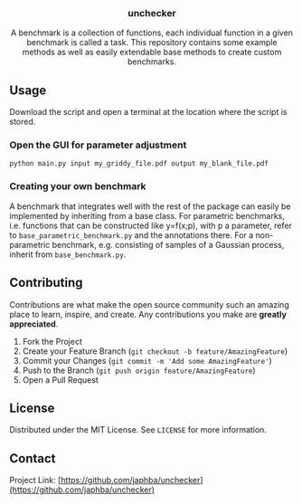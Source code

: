 <!--
*** Thanks for checking out the Best-README-Template. If you have a suggestion
*** that would make this better, please fork the repo and create a pull request
*** or simply open an issue with the tag "enhancement".
*** Thanks again! Now go create something AMAZING! :D
***
***
***
*** To avoid retyping too much info. Do a search and replace for the following:
*** japhba, unchecker, twitter_handle, email, unchecker, FFT-based Python application to remove the grid in scanned, handwritten notes. 
-->



<!-- PROJECT SHIELDS -->
<!--
*** I'm using markdown "reference style" links for readability.
*** Reference links are enclosed in brackets [ ] instead of parentheses ( ).
*** See the bottom of this document for the declaration of the reference variables
*** for contributors-url, forks-url, etc. This is an optional, concise syntax you may use.
*** https://www.markdownguide.org/basic-syntax/#reference-style-links
-->
<!--
[![Contributors][contributors-shield]][contributors-url]
[![MIT License][license-shield]][license-url]
-->



<!-- PROJECT LOGO -->
<br />
<p align="center">
  <a href="https://github.com/japhba/unchecker">
  </a>

  <h3 align="center">unchecker</h3>

  <p align="center">
    A benchmark is a collection of functions, each individual function in a given benchmark is called a task. This repository contains some example methods as well as easily extendable base methods to create custom benchmarks. 
    <br />
  </p>
</p>


<!-- USAGE EXAMPLES -->
## Usage
Download the script and open a terminal at the location where the script is stored. 
### Open the GUI for parameter adjustment
```
python main.py input my_griddy_file.pdf output my_blank_file.pdf
```

### Creating your own benchmark
A benchmark that integrates well with the rest of the package can easily be implemented by inheriting from a base class. For parametric benchmarks, i.e. functions that can be constructed like y=f(x;p), with p a parameter, refer to ```base_parametric_benchmark.py``` and the annotations there. 
For a non-parametric benchmark, e.g. consisting of samples of a Gaussian process, inherit from ```base_benchmark.py```. 


<!-- CONTRIBUTING -->
## Contributing

Contributions are what make the open source community such an amazing place to learn, inspire, and create. Any contributions you make are **greatly appreciated**.

1. Fork the Project
2. Create your Feature Branch (`git checkout -b feature/AmazingFeature`)
3. Commit your Changes (`git commit -m 'Add some AmazingFeature'`)
4. Push to the Branch (`git push origin feature/AmazingFeature`)
5. Open a Pull Request



<!-- LICENSE -->
## License

Distributed under the MIT License. See `LICENSE` for more information.


<!-- CONTACT -->
## Contact

Project Link: [https://github.com/japhba/unchecker](https://github.com/japhba/unchecker)




<!-- MARKDOWN LINKS & IMAGES -->
<!-- https://www.markdownguide.org/basic-syntax/#reference-style-links -->
[contributors-shield]: https://img.shields.io/github/contributors/japhba/repo.svg?style=for-the-badge
[contributors-url]: https://github.com/japhba/repo/graphs/contributors
[forks-shield]: https://img.shields.io/github/forks/japhba/repo.svg?style=for-the-badge
[forks-url]: https://github.com/japhba/repo/network/members
[stars-shield]: https://img.shields.io/github/stars/japhba/repo.svg?style=for-the-badge
[stars-url]: https://github.com/japhba/repo/stargazers
[issues-shield]: https://img.shields.io/github/issues/japhba/repo.svg?style=for-the-badge
[issues-url]: https://github.com/japhba/repo/issues
[license-shield]: https://img.shields.io/github/license/japhba/repo.svg?style=for-the-badge
[license-url]: https://github.com/japhba/repo/blob/master/LICENSE.txt
[linkedin-shield]: https://img.shields.io/badge/-LinkedIn-black.svg?style=for-the-badge&logo=linkedin&colorB=555
[linkedin-url]: https://linkedin.com/in/japhba
